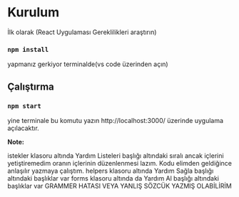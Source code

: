 # Kurulum

İlk olarak 
(React Uygulaması Gereklilikleri araştırın)
### `npm install`

 yapmanız gerkiyor terminalde(vs code üzerinden açın)

## Çalıştırma
### `npm start`

yine terminale bu komutu yazın 
http://localhost:3000/ üzerinde uygulama açılacaktır.

**Note:**

istekler klasoru altında Yardım Listeleri başlığı altındaki sıralı ancak içlerini yetiştiremedim oranın içlerinin düzenlenmesi lazım. Kodu elimden geldiğince anlaşılır yazmaya çalıştım.
helpers klasoru altında Yardım Sağla başlığı altındaki başlıklar var
forms klasoru altında da Yardım Al başlığı altındaki başlıklar var
GRAMMER HATASI VEYA YANLIŞ SÖZCÜK YAZMIŞ OLABİLİRİM